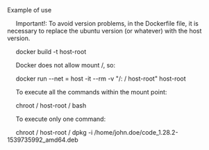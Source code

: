 Example of use

     Important!: To avoid version problems, in the Dockerfile file, it is necessary to replace the ubuntu version (or whatever) with the host version.

     docker build -t host-root

     Docker does not allow mount /, so:

     docker run --net = host -it --rm -v "/: / host-root" host-root

     To execute all the commands within the mount point:

     chroot / host-root / bash

     To execute only one command:

     chroot / host-root / dpkg -i /home/john.doe/code_1.28.2-1539735992_amd64.deb
